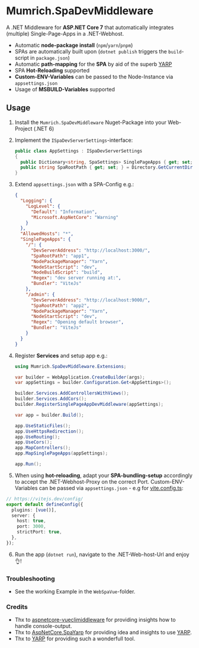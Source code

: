 # Mumrich.SpaDevMiddleware

A .NET Middleware for **ASP.NET Core 7** that automatically integrates (multiple) Single-Page-Apps in a .NET-Webhost.

- Automatic **node-package install** (`npm`/`yarn`/`pnpm`)
- SPAs are automatically built upon (`dotnet publish` triggers the `build`-script in `package.json`)
- Automatic **path-mapping** for the **SPA** by aid of the superb [YARP](https://microsoft.github.io/reverse-proxy/)
- SPA **Hot-Reloading** supported
- **Custom-ENV-Variables** can be passed to the Node-Instance via `appsettings.json`
- Usage of **MSBUILD-Variables** supported

## Usage

1. Install the `Mumrich.SpaDevMiddleware` Nuget-Package into your Web-Project (.NET 6)

2. Implement the `ISpaDevServerSettings`-interface:

   ```csharp
   public class AppSettings : ISpaDevServerSettings
   {
     public Dictionary<string, SpaSettings> SinglePageApps { get; set; } = new();
     public string SpaRootPath { get; set; } = Directory.GetCurrentDirectory();
   }
   ```

3. Extend `appsettings.json` with a SPA-Config e.g.:

   ```json
   {
     "Logging": {
       "LogLevel": {
         "Default": "Information",
         "Microsoft.AspNetCore": "Warning"
       }
     },
     "AllowedHosts": "*",
     "SinglePageApps": {
       "/": {
         "DevServerAddress": "http://localhost:3000/",
         "SpaRootPath": "app1",
         "NodePackageManager": "Yarn",
         "NodeStartScript": "dev",
         "NodeBuildScript": "build",
         "Regex": "dev server running at:",
         "Bundler": "ViteJs"
       },
       "/admin": {
         "DevServerAddress": "http://localhost:9000/",
         "SpaRootPath": "app2",
         "NodePackageManager": "Yarn",
         "NodeStartScript": "dev",
         "Regex": "Opening default browser",
         "Bundler": "ViteJs"
       }
     }
   }
   ```

4. Register **Services** and setup app e.g.:

   ```csharp
   using Mumrich.SpaDevMiddleware.Extensions;

   var builder = WebApplication.CreateBuilder(args);
   var appSettings = builder.Configuration.Get<AppSettings>();

   builder.Services.AddControllersWithViews();
   builder.Services.AddCors();
   builder.RegisterSinglePageAppDevMiddleware(appSettings);

   var app = builder.Build();

   app.UseStaticFiles();
   app.UseHttpsRedirection();
   app.UseRouting();
   app.UseCors();
   app.MapControllers();
   app.MapSinglePageApps(appSettings);

   app.Run();
   ```

5. When using **hot-reloading**, adapt your **SPA-bundling-setup** accordingly to accept the .NET-Webhost-Proxy on the correct Port. Custom-ENV-Variables can be passed via `appsettings.json` - e.g for [vite.config.ts](https://vitejs.dev/config/):

  ```ts
  // https://vitejs.dev/config/
  export default defineConfig({
    plugins: [vue()],
    server: {
      host: true,
      port: 3000,
      strictPort: true,
    },
  });
  ```

6. Run the app (`dotnet run`), navigate to the .NET-Web-host-Url and enjoy 👌!

### Troubleshooting

- See the working Example in the `WebSpaVue`-folder.

### Credits

- Thx to [aspnetcore-vueclimiddleware](https://github.com/EEParker/aspnetcore-vueclimiddleware) for providing insights how to handle console-output.
- Thx to [AspNetCore.SpaYarp](https://github.com/berhir/AspNetCore.SpaYarp) for providing idea and insights to use [YARP](https://microsoft.github.io/reverse-proxy/).
- Thx to [YARP](https://microsoft.github.io/reverse-proxy/) for providing such a wonderfull tool.
